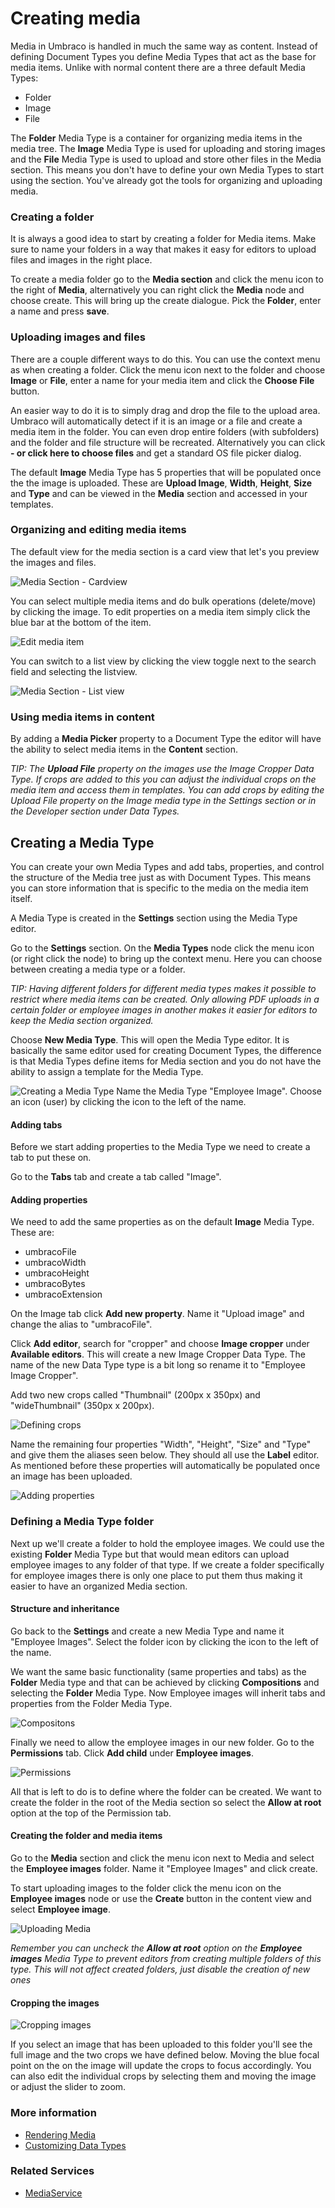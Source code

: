 # Creating media
Media in Umbraco is handled in much the same way as content. Instead of defining Document Types you define Media Types that act as the base for media items. Unlike with normal content there are a three default Media Types:

- Folder
- Image
- File

The __Folder__ Media Type is a container for organizing media items in the media tree. The __Image__ Media Type is used for uploading and storing images and the __File__ Media Type is used to upload and store other files in the Media section. This means you don't have to define your own Media Types to start using the section. You've already got the tools for organizing and uploading media.

### Creating a folder
It is always a good idea to start by creating a folder for Media items. Make sure to name your folders in a way that makes it easy for editors to upload files and images in the right place.

To create a media folder go to the __Media section__ and click the menu icon to the right of __Media__, alternatively you can right click the __Media__ node and choose create. This will bring up the create dialogue. Pick the __Folder__, enter a name and press __save__.

### Uploading images and files
There are a couple different ways to do this. You can use the context menu as when creating a folder. Click the menu icon next to the folder and choose __Image__ or __File__, enter a name for your media item and click the __Choose File__ button.

An easier way to do it is to simply drag and drop the file to the upload area. Umbraco will automatically detect if it is an image or a file and create a media item in the folder. You can even drop entire folders (with subfolders) and the folder and file structure will be recreated. Alternatively you can click __- or click here to choose files__ and get a standard OS file picker dialog.

The default __Image__ Media Type has 5 properties that will be populated once the the image is uploaded. These are __Upload Image__, __Width__, __Height__, __Size__ and __Type__ and can be viewed in the __Media__ section and accessed in your templates.

### Organizing and editing media items
The default view for the media section is a card view that let's you preview the images and files.

![Media Section - Cardview](images/Creating-Media-Cardview.jpg)

You can select multiple media items and do bulk operations (delete/move) by clicking the image. To edit properties on a media item simply click the blue bar at the bottom of the item.

![Edit media item](images/Creating-Media-Edit.jpg?width=200px)

You can switch to a list view by clicking the view toggle next to the search field and selecting the listview.

![Media Section - List view](images/Creating-Media-Listview.jpg)

### Using media items in content
By adding a __Media Picker__ property to a Document Type the editor will have the ability to select media items in the __Content__ section.

_TIP: The __Upload File__ property on the images use the Image Cropper Data Type. If crops are added to this you can adjust the individual crops on the media item and access them in templates. You can add crops by editing the Upload File property on the Image media type in the Settings section or in the Developer section under Data Types._

## Creating a Media Type
You can create your own Media Types and add tabs, properties, and control the structure of the Media tree just as with Document Types. This means you can store information that is specific to the media on the media item itself.

A Media Type is created in the __Settings__ section using the Media Type editor.

Go to the __Settings__ section. On the __Media Types__ node click the menu icon (or right click the node) to bring up the context menu. Here you can choose between creating a media type or a folder.

_TIP: Having different folders for different media types makes it possible to restrict where media items can be created. Only allowing PDF uploads in a certain folder or employee images in another makes it easier for editors to keep the Media section organized._

Choose __New Media Type__. This will open the Media Type editor. It is basically the same editor used for creating Document Types, the difference is that Media Types define items for Media section and you do not have the ability to assign a template for the Media Type.  

![Creating a Media Type](images/Creating-Media-Create-740.jpg)
Name the Media Type "Employee Image". Choose an icon (user) by clicking the icon to the left of the name.

#### Adding tabs
Before we start adding properties to the Media Type we need to create a tab to put these on.

Go to the __Tabs__ tab and create a tab called "Image".

#### Adding properties
We need to add the same properties as on the default __Image__ Media Type. These are:

- umbracoFile
- umbracoWidth
- umbracoHeight
- umbracoBytes
- umbracoExtension

On the Image tab click __Add new property__. Name it "Upload image" and change the alias to "umbracoFile".

Click __Add editor__, search for "cropper" and choose __Image cropper__ under __Available editors__. This will create a new Image Cropper Data Type. The name of the new Data Type type is a bit long so rename it to "Employee Image Cropper".

Add two new crops called "Thumbnail" (200px x 350px) and "wideThumbnail" (350px x 200px).

![Defining crops](images/Creating-Media-Crops-740.jpg)

Name the remaining four properties "Width", "Height", "Size" and "Type" and give them the aliases seen below. They should all use the __Label__ editor. As mentioned before these properties will automatically be populated once an image has been uploaded.

![Adding properties](images/Creating-Media-Properties-740.jpg)

### Defining a Media Type folder
Next up we'll create a folder to hold the employee images. We could use the existing __Folder__ Media Type but that would mean editors can upload employee images to any folder of that type. If we create a folder specifically for employee images there is only one place to put them thus making it easier to have an organized Media section.

#### Structure and inheritance
Go back to the __Settings__ and create a new Media Type and name it "Employee Images". Select the folder icon by clicking the icon to the left of the name.

We want the same basic functionality (same properties and tabs) as the __Folder__ Media type and that can be achieved by clicking __Compositions__ and selecting the __Folder__ Media Type. Now Employee images will inherit tabs and properties from the Folder Media Type.

![Compositons](images/Creating-Media-Compositions.jpg)

Finally we need to allow the employee images in our new folder. Go to the __Permissions__ tab. Click __Add child__ under __Employee images__.

![Permissions](images/Creating-Media-Permissions.jpg)

All that is left to do is to define where the folder can be created. We want to create the folder in the root of the Media section so select the __Allow at root__ option at the top of the Permission tab.

#### Creating the folder and media items
Go to the __Media__ section and click the menu icon next to Media and select the __Employee images__ folder. Name it "Employee Images" and click create.

To start uploading images to the folder click the menu icon on the __Employee images__ node or use the __Create__ button in the content view and select __Employee image__.

![Uploading Media](images/Creating-Media-Upload-740.jpg)

*Remember you can uncheck the __Allow at root__ option on the __Employee images__ Media Type to prevent editors from creating multiple folders of this type. This will not affect created folders, just disable the creation of new ones*

#### Cropping the images
![Cropping images](images/Creating-Media-Cropping-740.jpg)

If you select an image that has been uploaded to this folder you'll see the full image and the two crops we have defined below. Moving the blue focal point on the on the image will update the crops to focus accordingly. You can also edit the individual crops by selecting them and moving the image or adjust the slider to zoom.

### More information
- [Rendering Media](../../Design/Rendering-Media/)
- [Customizing Data Types](../Data-Types/index.md)

### Related Services
- [MediaService](../../../Reference/Management/Services/MediaService.md)
